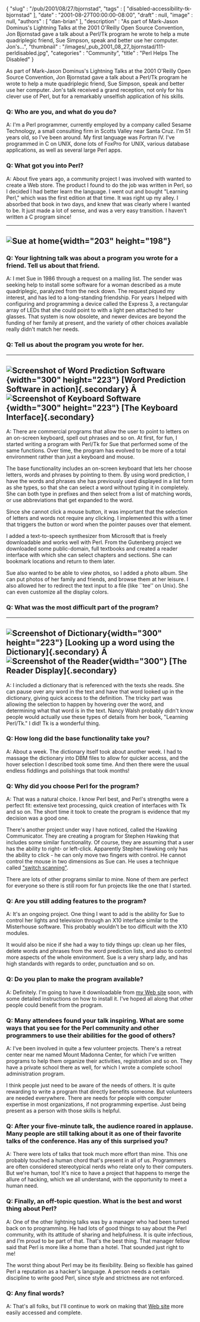 {
   "slug" : "/pub/2001/08/27/bjornstad",
   "tags" : [
      "disabled-accessibility-tk-bjornstad"
   ],
   "date" : "2001-08-27T00:00:00-08:00",
   "draft" : null,
   "image" : null,
   "authors" : [
      "dan-brian"
   ],
   "description" : "As part of Mark-Jason Dominus's Lightning Talks at the 2001 O'Reilly Open Source Convention, Jon Bjornstad gave a talk about a Perl/Tk program he wrote to help a mute quadriplegic friend, Sue Simpson, speak and better use her computer. Jon's...",
   "thumbnail" : "/images/_pub_2001_08_27_bjornstad/111-perldisabled.jpg",
   "categories" : "Community",
   "title" : "Perl Helps The Disabled"
}





As part of Mark-Jason Dominus's Lightning Talks at the 2001 O'Reilly
Open Source Convention, Jon Bjornstad gave a talk about a Perl/Tk
program he wrote to help a mute quadriplegic friend, Sue Simpson, speak
and better use her computer. Jon's talk received a grand reception, not
only for his clever use of Perl, but for a remarkably unselfish
application of his skills.

### Q: Who are you, and what do you do?

A: I'm a Perl programmer, currently employed by a company called Sesame
Technology, a small consulting firm in Scotts Valley near Santa Cruz.
I'm 51 years old, so I've been around. My first language was Fortran IV.
I've programmed in C on UNIX, done lots of FoxPro for UNIX, various
database applications, as well as several large Perl apps.

### Q: What got you into Perl?

A: About five years ago, a community project I was involved with wanted
to create a Web store. The product I found to do the job was written in
Perl, so I decided I had better learn the language. I went out and
bought "Learning Perl," which was the first edition at that time. It was
right up my alley. I absorbed that book in two days, and knew that was
clearly where I wanted to be. It just made a lot of sense, and was a
very easy transition. I haven't written a C program since!

  -------------------------------------------------------------------------------------
  ![Sue at home](/images/_pub_2001_08_27_bjornstad/sue.jpg){width="203" height="198"}
  -------------------------------------------------------------------------------------

### Q: Your lightning talk was about a program you wrote for a friend. Tell us about that friend.

A: I met Sue in 1986 through a request on a mailing list. The sender was
seeking help to install some software for a woman described as a mute
quadriplegic, paralyzed from the neck down. The request piqued my
interest, and has led to a long-standing friendship. For years I helped
with configuring and programming a device called the Express 3, a
rectangular array of LEDs that she could point to with a light pen
attached to her glasses. That system is now obsolete, and newer devices
are beyond the funding of her family at present, and the variety of
other choices available really didn't match her needs.

### Q: Tell us about the program you wrote for her.

  ----------------------------------------------------------------------------------------------------------------------
  ![Screenshot of Word Prediction Software](/images/_pub_2001_08_27_bjornstad/300-words.gif){width="300" height="223"}
  [**Word Prediction Software in action**]{.secondary}
  Â 
  ![Screenshot of Keyboard Software](/images/_pub_2001_08_27_bjornstad/300-key.gif){width="300" height="223"}
  [**The Keyboard Interface**]{.secondary}
  ----------------------------------------------------------------------------------------------------------------------

A: There are commercial programs that allow the user to point to letters
on an on-screen keyboard, spell out phrases and so on. At first, for
fun, I started writing a program with Perl/Tk for Sue that performed
some of the same functions. Over time, the program has evolved to be
more of a total environment rather than just a keyboard and mouse.

The base functionality includes an on-screen keyboard that lets her
choose letters, words and phrases by pointing to them. By using word
prediction, I have the words and phrases she has previously used
displayed in a list form as she types, so that she can select a word
without typing it in completely. She can both type in prefixes and then
select from a list of matching words, or use abbreviations that get
expanded to the word.

Since she cannot click a mouse button, it was important that the
selection of letters and words not require any clicking. I implemented
this with a timer that triggers the button or word when the pointer
pauses over that element.

I added a text-to-speech synthesizer from Microsoft that is freely
downloadable and works well with Perl. From the Gutenberg project we
downloaded some public-domain, full textbooks and created a reader
interface with which she can select chapters and sections. She can
bookmark locations and return to them later.

Sue also wanted to be able to view photos, so I added a photo album. She
can put photos of her family and friends, and browse them at her
leisure. I also allowed her to redirect the text input to a file (like
\`\`tee'' on Unix). She can even customize all the display colors.

### Q: What was the most difficult part of the program?

  ---------------------------------------------------------------------------------------------------------
  ![Screenshot of Dictionary](/images/_pub_2001_08_27_bjornstad/300-define.gif){width="300" height="223"}
  [**Looking up a word using the Dictionary**]{.secondary}
  Â 
  ![Screenshot of the Reader](/images/_pub_2001_08_27_bjornstad/300-alice.gif){width="300"}
  [**The Reader Display**]{.secondary}
  ---------------------------------------------------------------------------------------------------------

A: I included a dictionary that is referenced with the texts she reads.
She can pause over any word in the text and have that word looked up in
the dictionary, giving quick access to the definition. The tricky part
was allowing the selection to happen by hovering over the word, and
determining what that word is in the text. Nancy Walsh probably didn't
know people would actually use these types of details from her book,
"Learning Perl/Tk." I did! Tk is a wonderful thing.

### Q: How long did the base functionality take you?

A: About a week. The dictionary itself took about another week. I had to
massage the dictionary into DBM files to allow for quicker access, and
the hover selection I described took some time. And then there were the
usual endless fiddlings and polishings that took months!

### Q: Why did you choose Perl for the program?

A: That was a natural choice. I know Perl best, and Perl's strengths
were a perfect fit: extensive text processing, quick creation of
interfaces with Tk and so on. The short time it took to create the
program is evidence that my decision was a good one.

There's another project under way I have noticed, called the Hawking
Communicator. They are creating a program for Stephen Hawking that
includes some similar functionality. Of course, they are assuming that a
user has the ability to right- or left-click. Apparently Stephen Hawking
only has the ability to click - he can only move two fingers with
control. He cannot control the mouse in two dimensions as Sue can. He
uses a technique called ["switch
scanning"](http://callcentre.education.ed.ac.uk/sat_interactive/home.htm).

There are lots of other programs similar to mine. None of them are
perfect for everyone so there is still room for fun projects like the
one that I started.

### Q: Are you still adding features to the program?

A: It's an ongoing project. One thing I want to add is the ability for
Sue to control her lights and television through an X10 interface
similar to the Misterhouse software. This probably wouldn't be too
difficult with the X10 modules.

It would also be nice if she had a way to tidy things up: clean up her
files, delete words and phrases from the word prediction lists, and also
to control more aspects of the whole environment. Sue is a very sharp
lady, and has high standards with regards to order, punctuation and so
on.

### Q: Do you plan to make the program available?

A: Definitely. I'm going to have it downloadable from [my Web
site](http://www.icogitate.com/~perl/sue) soon, with some detailed
instructions on how to install it. I've hoped all along that other
people could benefit from the program.

### Q: Many attendees found your talk inspiring. What are some ways that you see for the Perl community and other programmers to use their abilities for the good of others?

A: I've been involved in quite a few volunteer projects. There's a
retreat center near me named Mount Madonna Center, for which I've
written programs to help them organize their activities, registration
and so on. They have a private school there as well, for which I wrote a
complete school administration program.

I think people just need to be aware of the needs of others. It is quite
rewarding to write a program that directly benefits someone. But
volunteers are needed everywhere. There are needs for people with
computer expertise in most organizations, if not programming expertise.
Just being present as a person with those skills is helpful.

### Q: After your five-minute talk, the audience roared in applause. Many people are still talking about it as one of their favorite talks of the conference. Has any of this surprised you?

A: There were lots of talks that took much more effort than mine. This
one probably touched a human chord that's present in all of us.
Programmers are often considered stereotypical nerds who relate only to
their computers. But we're human, too! It's nice to have a project that
happens to merge the allure of hacking, which we all understand, with
the opportunity to meet a human need.

### Q: Finally, an off-topic question. What is the best and worst thing about Perl?

A: One of the other lightning talks was by a manager who had been turned
back on to programming. He had lots of good things to say about the Perl
community, with its attitude of sharing and helpfulness. It is quite
infectious, and I'm proud to be part of that. That's the best thing.
That manager fellow said that Perl is more like a home than a hotel.
That sounded just right to me!

The worst thing about Perl may be its flexibility. Being so flexible has
gained Perl a reputation as a hacker's language. A person needs a
certain discipline to write good Perl, since style and strictness are
not enforced.

### Q: Any final words?

A: That's all folks, but I'll continue to work on making that [Web
site](http://www.icogitate.com/~perl/sue) more easily accessed and
complete.


